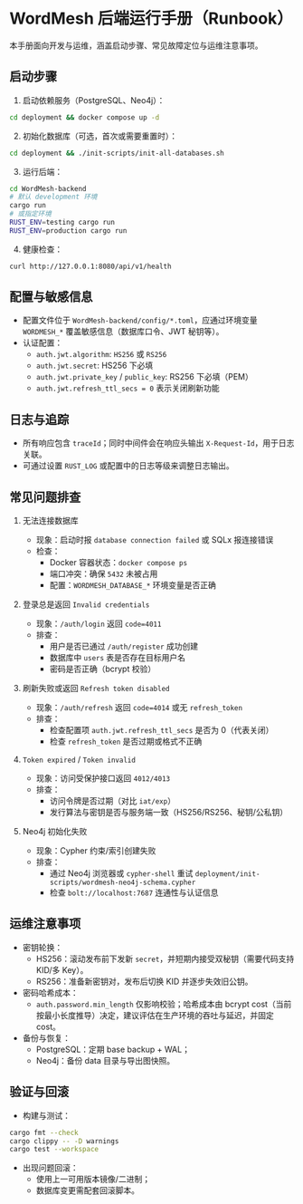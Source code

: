 # WordMesh 后端运行手册（Runbook）

本手册面向开发与运维，涵盖启动步骤、常见故障定位与运维注意事项。

## 启动步骤

1. 启动依赖服务（PostgreSQL、Neo4j）：

```bash
cd deployment && docker compose up -d
```

2. 初始化数据库（可选，首次或需要重置时）：

```bash
cd deployment && ./init-scripts/init-all-databases.sh
```

3. 运行后端：

```bash
cd WordMesh-backend
# 默认 development 环境
cargo run
# 或指定环境
RUST_ENV=testing cargo run
RUST_ENV=production cargo run
```

4. 健康检查：

```bash
curl http://127.0.0.1:8080/api/v1/health
```

## 配置与敏感信息

- 配置文件位于 `WordMesh-backend/config/*.toml`，应通过环境变量 `WORDMESH_*` 覆盖敏感信息（数据库口令、JWT 秘钥等）。
- 认证配置：
  - `auth.jwt.algorithm`: `HS256` 或 `RS256`
  - `auth.jwt.secret`: HS256 下必填
  - `auth.jwt.private_key` / `public_key`: RS256 下必填（PEM）
  - `auth.jwt.refresh_ttl_secs = 0` 表示关闭刷新功能

## 日志与追踪

- 所有响应包含 `traceId`；同时中间件会在响应头输出 `X-Request-Id`，用于日志关联。
- 可通过设置 `RUST_LOG` 或配置中的日志等级来调整日志输出。

## 常见问题排查

1. 无法连接数据库

   - 现象：启动时报 `database connection failed` 或 SQLx 报连接错误
   - 检查：
     - Docker 容器状态：`docker compose ps`
     - 端口冲突：确保 `5432` 未被占用
     - 配置：`WORDMESH_DATABASE_*` 环境变量是否正确

2. 登录总是返回 `Invalid credentials`

   - 现象：`/auth/login` 返回 `code=4011`
   - 排查：
     - 用户是否已通过 `/auth/register` 成功创建
     - 数据库中 `users` 表是否存在目标用户名
     - 密码是否正确（bcrypt 校验）

3. 刷新失败或返回 `Refresh token disabled`

   - 现象：`/auth/refresh` 返回 `code=4014` 或无 `refresh_token`
   - 排查：
     - 检查配置项 `auth.jwt.refresh_ttl_secs` 是否为 0（代表关闭）
     - 检查 `refresh_token` 是否过期或格式不正确

4. `Token expired` / `Token invalid`

   - 现象：访问受保护接口返回 `4012/4013`
   - 排查：
     - 访问令牌是否过期（对比 `iat/exp`）
     - 发行算法与密钥是否与服务端一致（HS256/RS256、秘钥/公私钥）

5. Neo4j 初始化失败
   - 现象：Cypher 约束/索引创建失败
   - 排查：
     - 通过 Neo4j 浏览器或 `cypher-shell` 重试 `deployment/init-scripts/wordmesh-neo4j-schema.cypher`
     - 检查 `bolt://localhost:7687` 连通性与认证信息

## 运维注意事项

- 密钥轮换：
  - HS256：滚动发布前下发新 `secret`，并短期内接受双秘钥（需要代码支持 KID/多 Key）。
  - RS256：准备新密钥对，发布后切换 KID 并逐步失效旧公钥。
- 密码哈希成本：
  - `auth.password.min_length` 仅影响校验；哈希成本由 bcrypt cost（当前按最小长度推导）决定，建议评估在生产环境的吞吐与延迟，并固定 cost。
- 备份与恢复：
  - PostgreSQL：定期 base backup + WAL；
  - Neo4j：备份 data 目录与导出图快照。

## 验证与回滚

- 构建与测试：

```bash
cargo fmt --check
cargo clippy -- -D warnings
cargo test --workspace
```

- 出现问题回滚：
  - 使用上一可用版本镜像/二进制；
  - 数据库变更需配套回滚脚本。
